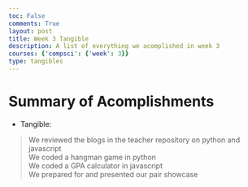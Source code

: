 ```yaml
---
toc: False
comments: True
layout: post
title: Week 3 Tangible
description: A list of everything we acomplished in week 3
courses: {'compsci': {'week': 3}}
type: tangibles
---
```


# Summary of Acomplishments

- Tangible:
> We reviewed the blogs in the teacher repository on python and javascript<br>
> We coded a hangman game in python<br>
> We coded a GPA calculator in javascript<br>
> We prepared for and presented our pair showcase